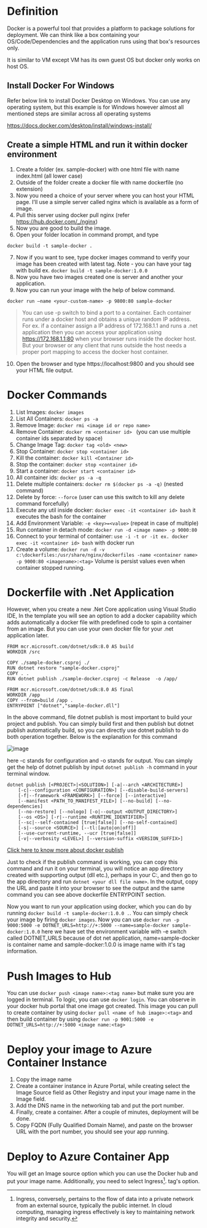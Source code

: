 # Definition
Docker is a powerful tool that provides a platform to package solutions for deployment. We can think like a box containing your OS/Code/Dependencies and the application runs using that box's resources only.

It is similar to VM except VM has its own guest OS but docker only works on host OS. 
## Install Docker For Windows
Refer below link to install Docker Desktop on Windows. You can use any operating system, but this example is for Windows however almost all mentioned steps are similar across all operating systems

https://docs.docker.com/desktop/install/windows-install/ 
## Create a simple HTML and run it within docker environment
1.	Create a folder (ex. sample-docker) with one html file with name index.html (all lower case)
2.	Outside of the folder create a docker file with name dockerfile (no extension)
3.	Now you need a choice of your server where you can host your HTML page. I’ll use a simple server called nginx which is available as a form of image.
4.	Pull this server using docker pull nginx (refer https://hub.docker.com/_/nginx)
5.	Now you are good to build the image.
6.	Open your folder location in command prompt, and type 
```
docker build -t sample-docker .
```
7.	Now if you want to see, type docker images command to verify your image has been created with latest tag. Note - you can have your tag with build ex. ``` docker build -t sample-docker:1.0.0 ```
8.	Now you have two images created one is server and another your application.
9.	Now you can run your image with the help of below command.
```
docker run –name <your-custom-name> -p 9800:80 sample-docker
```
> You can use -p switch to bind a port to a container. Each container runs under a docker host and obtains a unique random IP address. For ex. if a container assign a IP address of 172.168.1.1 and runs a .net application then you can access your application using https://172.168.1.1:80 when your browser runs inside the docker host. But your browser or any client that runs outside the host needs a proper port mapping to access the docker host container. 

10.	Open the browser and type https://localhost:9800 and you should see your HTML file output.

# Docker Commands 
1. List Images: ``` docker images ```
2. List All Containers: ```docker ps -a ```
3. Remove Image: ```docker rmi <image id or repo name>```
4. Remove Container: ```docker rm <container id> ``` (you can use multiple container ids separated by space)
5. Change Image Tag: ``` docker tag <old> <new> ```
6. Stop Container: ```docker stop <container id> ```
7. Kill the container: ```docker kill <Container id>```
9. Stop the container: ```docker stop <container id>```
10. Start a container: ```docker start <container id>```
11. All container ids: ```docker ps -a -q```
12. Delete multiple containers: ```docker rm $(docker ps -a -q)``` (nested command)
13. Delete by force: ```--force``` (user can use this switch to kill any delete command forcefully)
14. Execute any util inside docker: ```docker exec -it <container id> bash``` it executes the bash for the container
15. Add Environment Variable: ```-e <key>=<value>``` (repeat in case of multiple)
16. Run container in detach mode: ```docker run -d <image name> -p 9000:80```
17. Connect to your terminal of container: ```use -i -t or -it ex. docker exec -it <container id> bash``` with docker run
18. Create a volume: ```docker run -d -v c:\dockerfiles:/usr/share/nginx/dockerfiles -name <container name> -p 9000:80 <imagename>:<tag>``` Volume is persist values even when container stopped running.

# Dockerfile with .Net Application
However, when you create a new .Net Core application using Visual Studio IDE, In the template you will see an option to add a docker capability which adds automatically a docker file with predefined code to spin a container from an image. But you can use your own docker file for your .net application later.
```
FROM mcr.microsoft.com/dotnet/sdk:8.0 AS build
WORKDIR /src

COPY ./sample-docker.csproj ./
RUN dotnet restore "sample-docker.csproj"
COPY . .
RUN dotnet publish ./sample-docker.csproj -c Release  -o /app/

FROM mcr.microsoft.com/dotnet/sdk:8.0 AS final
WORKDIR /app
COPY --from=build /app .
ENTRYPOINT ["dotnet","sample-docker.dll"]
```
In the above command, file dotnet publish is most important to build your project and publish. You can simply build first and then publish but dotnet publish automatically build, so you can directly use dotnet publish to do both operation together. Below is the explanation for this command

![image](https://github.com/rajeesing/learndocker/assets/7796293/e27f84ba-ca13-4acc-9b02-7b18542da12a)

here -c stands for configuration and -o stands for output. You can simply get the help of dotnet publish by input ```dotnet publish -h``` command in your terminal window.

```
dotnet publish [<PROJECT>|<SOLUTION>] [-a|--arch <ARCHITECTURE>]
    [-c|--configuration <CONFIGURATION>] [--disable-build-servers]
    [-f|--framework <FRAMEWORK>] [--force] [--interactive]
    [--manifest <PATH_TO_MANIFEST_FILE>] [--no-build] [--no-dependencies]
    [--no-restore] [--nologo] [-o|--output <OUTPUT_DIRECTORY>]
    [--os <OS>] [-r|--runtime <RUNTIME_IDENTIFIER>]
    [--sc|--self-contained [true|false]] [--no-self-contained]
    [-s|--source <SOURCE>] [--tl:[auto|on|off]]
    [--use-current-runtime, --ucr [true|false]]
    [-v|--verbosity <LEVEL>] [--version-suffix <VERSION_SUFFIX>]
```
[Click here to know more about docker publish](https://learn.microsoft.com/en-us/dotnet/core/tools/dotnet-publish)

Just to check if the publish command is working, you can copy this command and run it on your terminal, you will notice an app directory created with supporting output (dll etc.), perhaps in your C:\, and then go to the app directory and run ```dotnet <your dll file name>```. In the output, copy the URL and paste it into your browser to see the output and the same command you can see above dockerfile ENTRYPOINT section.

Now you want to run your application using docker, which you can do by running ```docker build -t sample-docker:1.0.0 .```. You can simply check your image by firing ```docker images```. Now you can use ```docker run -p 9000:5000 -e DOTNET_URLS=http://+:5000 --name=sample-docker sample-docker:1.0.0``` here we have set the environment variable with -e switch called DOTNET_URLS because of dot net application, name=sample-docker is container name and sample-docker:1.0.0 is image name with it's tag information.

# Push Images to Hub
You can use ```docker push <image name>:<tag name>``` but make sure you are logged in terminal. To logic, you can use ```docker login```. You can observe in your docker hub portal that one image got created. This image you can pull to create container by using ```docker pull <name of hub image>:<tag>``` and then build container by using ```docker run -p 9001:5000 -e DOTNET_URLS=http://+:5000 <image name:<tag>```

# Deploy your image to Azure Container Instance
1. Copy the image name
2. Create a container instance in Azure Portal, while creating select the Image Source field as Other Registry and input your image name in the Image field.
3. Add the DNS name in the networking tab and put the port number.
4. Finally, create a container. After a couple of minutes, deployment will be done.
5. Copy FQDN (Fully Qualified Domain Name), and paste on the browser URL with the port number, you should see your app running.

# Deploy to Azure Container App
You will get an Image source option which you can use the Docker hub and put your image name. Additionally, you need to select Ingress[^1]. tag's option.

[^1]: Ingress, conversely, pertains to the flow of data into a private network from an external source, typically the public internet. In cloud computing, managing ingress effectively is key to maintaining network integrity and security.

